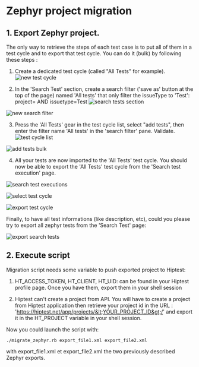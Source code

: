 # Zephyr project migration

## 1. Export Zephyr project.

The only way to retrieve the steps of each test case is to put all of them in a test cycle and to export that test cycle.
You can do it (bulk) by following these steps :

 1. Create a dedicated test cycle (called "All Tests" for example).
 ![new test cycle](https://downloads.intercomcdn.com/i/o/45686453/9afe54ce6ac75bbb21688f37/Capture+d%E2%80%99e%CC%81cran+2018-01-17+a%CC%80+16.43.07.png)
 
 2. In the 'Search Test' section, create a search filter ('save as' button at the top of the page) named 'All tests' that only filter the issueType to 'Test': 
 project=<projectId> AND issuetype=Test
 ![search tests section](https://downloads.intercomcdn.com/i/o/45686750/3a97f8186b4445cf6266c8b4/Capture+d%E2%80%99e%CC%81cran+2018-01-17+a%CC%80+16.44.21.png)
 
 ![new search filter](https://downloads.intercomcdn.com/i/o/45687223/04593cbd710b0c9ff2df21fc/Capture+d%E2%80%99e%CC%81cran+2018-01-17+a%CC%80+16.45.43.png)
 
 3. Press the 'All Tests' gear in the test cycle list, select "add tests", then enter the filter name 'All tests' in the 'search filter' pane. Validate.
 ![test cycle list](https://downloads.intercomcdn.com/i/o/45687596/b80b2fdef6c1ea7f1daf9a37/Capture+d%E2%80%99e%CC%81cran+2018-01-17+a%CC%80+16.48.30.png)
 
 ![add tests bulk](https://downloads.intercomcdn.com/i/o/45687792/ead8a9b0f53d1f0ac8e2c02d/Capture+d%E2%80%99e%CC%81cran+2018-01-17+a%CC%80+16.50.38.png)

 4. All your tests are now imported to the 'All Tests' test cycle. You should now be able to export the 'All Tests' test cycle from the 'Search test execution' page.

 ![search test executions](https://downloads.intercomcdn.com/i/o/45688034/083e87926f58f3c3c670d85f/Capture+d%E2%80%99e%CC%81cran+2018-01-17+a%CC%80+16.52.39.png)
 
 ![select test cycle](https://downloads.intercomcdn.com/i/o/45688531/8c293bbc5817d5532640b55a/Capture+d%E2%80%99e%CC%81cran+2018-01-17+a%CC%80+16.54.15.png)
 
 ![export test cycle](https://downloads.intercomcdn.com/i/o/45688639/a592178553a2912af84658f9/Capture+d%E2%80%99e%CC%81cran+2018-01-17+a%CC%80+16.55.36.png)

Finally, to have all test informations (like description, etc), could you please try to export all zephyr tests from the 'Search Test' page:

![export search tests](https://downloads.intercomcdn.com/i/o/45689099/1d9fa06201754199006ffb3b/Capture+d%E2%80%99e%CC%81cran+2018-01-17+a%CC%80+15.04.03.png)

## 2. Execute script

Migration script needs some variable to push exported project to Hiptest:

 1. HT_ACCESS_TOKEN, HT_CLIENT, HT_UID: can be found in   your Hiptest profile page. Once you have them, export them in your shell session
 
 2. Hiptest can't create a project from API. You will have to create a project from Hiptest application then retrieve your project id in the URL : 'https://hiptest.net/app/projects/&lt;YOUR_PROJECT_ID&gt;/' and export it in the HT_PROJECT variable in your shell session.

Now you could launch the script with: 
```shell
./migrate_zephyr.rb export_file1.xml export_file2.xml
```

with export_file1.xml et export_file2.xml the two previously described Zephyr exports.
 